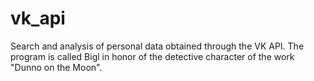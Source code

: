 # vk_api
Search and analysis of personal data obtained through the VK API.
The program is called Bigl in honor of the detective character of the work "Dunno on the Moon".